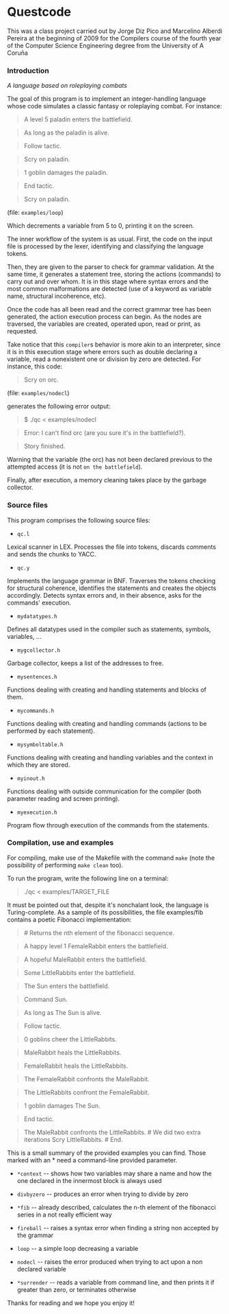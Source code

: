 Questcode
=========

This was a class project carried out by Jorge Diz Pico and Marcelino Alberdi Pereira at the beginning of 2009 for the Compilers course of the fourth year of the Computer Science Engineering degree from the University of A Coruña

### Introduction


*A language based on roleplaying combats*

The goal of this program is to implement an integer-handling language whose code simulates a classic fantasy or roleplaying combat. For instance:

> A level 5 paladin enters the battlefield.

> As long as the paladin is alive.

>  Follow tactic.

>  Scry on paladin.

>  1 goblin damages the paladin.

>  End tactic.

> Scry on paladin.

(file: `examples/loop`)

Which decrements a variable from 5 to 0, printing it on the screen.

The inner workflow of the system is as usual. First, the code on the input file is processed by the lexer, identifying and classifying the language tokens.

Then, they are given to the parser to check for grammar validation. At the same time, it generates a statement tree, storing the actions (commands) to carry out and over whom. It is in this stage where syntax errors and the most common malformations are detected (use of a keyword as variable name, structural incoherence, etc).

Once the code has all been read and the correct grammar tree has been generated, the action execution process can begin. As the nodes are traversed, the variables are created, operated upon, read or print, as requested.

Take notice that this `compiler`s behavior is more akin to an interpreter, since it is in this execution stage where errors such as double declaring a variable, read a nonexistent one or division by zero are detected. For instance, this code:

> Scry on orc.

(file: `examples/nodecl`)

generates the following error output:

> $ ./qc < examples/nodecl

> Error: I can't find orc (are you sure it's in the battlefield?).

> Story finished.

Warning that the variable (the orc) has not been declared previous to the attempted access (it is not `on the battlefield`).

Finally, after execution, a memory cleaning takes place by the garbage collector.


### Source files

This program comprises the following source files:

- `qc.l`

Lexical scanner in LEX. Processes the file into tokens, discards comments and sends the chunks to YACC.

- `qc.y`

Implements the language grammar in BNF. Traverses the tokens checking for structural coherence, identifies the statements and creates the objects accordingly. Detects syntax errors and, in their absence, asks for the commands' execution.

- `mydatatypes.h`

Defines all datatypes used in the compiler such as statements, symbols, variables, …

- `mygcollector.h`

Garbage collector, keeps a list of the addresses to free.

- `mysentences.h`

Functions dealing with creating and handling statements and blocks of them.

- `mycommands.h`

Functions dealing with creating and handling commands (actions to be performed by each statement).

- `mysymboltable.h`

Functions dealing with creating and handling variables and the context in which they are stored.

- `myinout.h`

Functions dealing with outside communication for the compiler (both parameter reading and screen printing).

- `myexecution.h`

Program flow through execution of the commands from the statements.


### Compilation, use and examples

For compiling, make use of the Makefile with the command `make` (note the possibility of performing `make clean` too).

To run the program, write the following line on a terminal:

> ./qc < examples/TARGET_FILE

It must be pointed out that, despite it's nonchalant look, the language is Turing-complete.
As a sample of its possibilities, the file examples/fib contains a poetic Fibonacci implementation:

> \# Returns the nth element of the fibonacci sequence.

> A happy level 1 FemaleRabbit enters the battlefield.

> A hopeful MaleRabbit enters the battlefield.

> Some LittleRabbits enter the battlefield.

> The Sun enters the battlefield.

> Command Sun.

>

> As long as The Sun is alive.

>  Follow tactic.

>    0 goblins cheer the LittleRabbits.

>    MaleRabbit heals the LittleRabbits.

>    FemaleRabbit heals the LittleRabbits.

>    The FemaleRabbit confronts the MaleRabbit.

>    The LittleRabbits confront the FemaleRabbit.

>    1 goblin damages The Sun.

>  End tactic.

> The MaleRabbit confronts the LittleRabbits. # We did two extra iterations
> Scry LittleRabbits.
> \# End.

This is a small summary of the provided examples you can find. Those marked with an * need a command-line provided parameter.

- `*context`
-- shows how two variables may share a name and how the one declared in the innermost block is always used

- `divbyzero`
-- produces an error when trying to divide by zero

- `*fib`
-- already described, calculates the n-th element of the fibonacci series in a not really efficient way

- `fireball`
-- raises a syntax error when finding a string non accepted by the grammar

- `loop`
-- a simple loop decreasing a variable

- `nodecl`
-- raises the error produced when trying to act upon a non declared variable

- `*surrender`
-- reads a variable from command line, and then prints it if greater than zero, or terminates otherwise

Thanks for reading and we hope you enjoy it!
